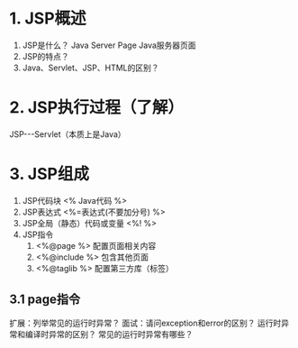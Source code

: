 # 1. JSP概述
1. JSP是什么？
	Java Server Page Java服务器页面
2. JSP的特点？
3. Java、Servlet、JSP、HTML的区别？

# 2. JSP执行过程（了解）
 JSP---Servlet（本质上是Java）
 
# 3. JSP组成
1. JSP代码块 <%  Java代码   %>
2. JSP表达式 <%=表达式(不要加分号) %>
3. JSP全局（静态）代码或变量  <%!   %>
4. JSP指令
	1. <%@page %> 配置页面相关内容
	2. <%@include %> 包含其他页面
	3. <%@taglib %> 配置第三方库（标签）
## 3.1 page指令
扩展：列举常见的运行时异常？
面试：请问exception和error的区别？ 运行时异常和编译时异常的区别？ 常见的运行时异常有哪些？
